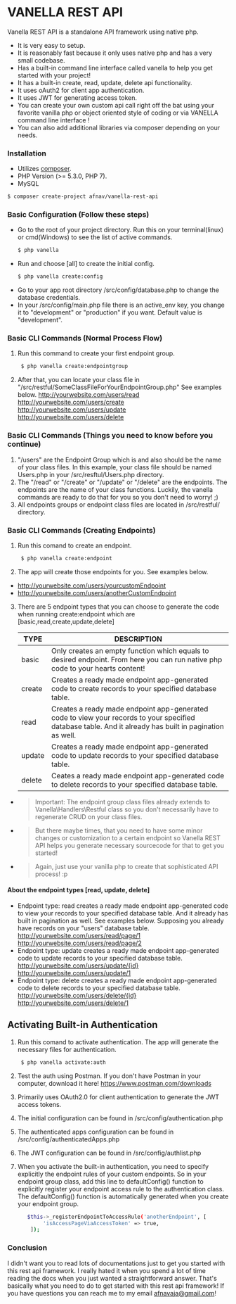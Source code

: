 # VANELLA REST API
Vanella REST API is a standalone API framework using native php.

  - It is very easy to setup.
  - It is reasonably fast because it only uses native php and has a very small codebase.
  - Has a built-in command line interface called vanella to help you get started with your    project!
  - It has a built-in create, read, update, delete api functionality.
  - It uses oAuth2 for client app authentication.
  - It uses JWT for generating access token.
  - You can create your own custom api call right off the bat using your favorite vanilla php or object oriented style of coding or via VANELLA command line interface !
  - You can also add additional libraries via composer depending on your needs.

### Installation

- Utilizes [composer](https://getcomposer.org/download/).
- PHP Version (>= 5.3.0, PHP 7).
- MySQL

```sh
$ composer create-project afnav/vanella-rest-api
```

### Basic Configuration (Follow these steps)
- Go to the root of your project directory. Run this on your terminal(linux) or cmd(Windows) to see the list of active commands.
    ```sh
    $ php vanella
    ```
- Run and choose [all] to create the initial config.
    ```sh
    $ php vanella create:config
    ```
- Go to your app root directory /src/config/database.php to change the database credentials.
- In your /src/config/main.php file there is an active_env key, you change it to "development" or "production" if you want. Default value is "development".



### Basic CLI Commands (Normal Process Flow)
 1. Run this command to create your first endpoint group. 

    ```sh
     $ php vanella create:endpointgroup
    ``` 
 2. After that, you can locate your class file in "/src/restful/SomeClassFileForYourEndpointGroup.php" See examples below.
http://yourwebsite.com/users/read
http://yourwebsite.com/users/create
http://yourwebsite.com/users/update
http://yourwebsite.com/users/delete

### Basic CLI Commands (Things you need to know before you continue)
 1. "/users" are the Endpoint Group which is and also should be the name of your class files. In this example, your class file should be named Users.php in your /src/resftul/Users.php directory.
 2. The "/read" or "/create" or "/update" or "/delete" are the endpoints. The endpoints are the name of your class functions. Luckily, the vanella commands are ready to do that for you so you don't need to worry! ;)
 3. All endpoints groups or endpoint class files are located in /src/restful/ directory.

### Basic CLI Commands (Creating Endpoints)
 1. Run this comand to create an endpoint.
    ```sh
     $ php vanella create:endpoint
    ``` 
 2. The app will create those endpoints for you. See examples below.
 - http://yourwebsite.com/users/yourcustomEndpoint
 - http://yourwebsite.com/users/anotherCustomEndpoint
 3. There are 5 endpoint types that you can choose to generate the code when running create:endpoint which are [basic,read,create,update,delete]
 
    | TYPE | DESCRIPTION |
    | ------ | ------ |
    | basic | Only creates an empty function which equals to desired endpoint. From here you can run native php code to your hearts content! |
    | create | Creates a ready made endpoint app-generated code to create records to your specified database table. |
    | read | Creates a ready made endpoint app-generated code to view your records to your specified database table. And it already has built in pagination as well.|
    | update | Creates a ready made endpoint app-generated code to update records to your specified database table. |
    | delete | Ceates a ready made endpoint app-generated code to delete records to your specified database table. |

  - > Important: The endpoint group class files already extends to Vanella\Handlers\Restful class so you don't necessarily have to regenerate CRUD on your class files. 
  - >But there maybe times, that you need to have some minor changes or customization to a certain endpoint so Vanella REST API helps you generate necessary sourcecode for that to get you started! 
  - > Again, just use your vanilla php to create that sophisticated API process! :p

  #### About the endpoint types [read, update, delete]
 - Endpoint type: read creates a ready made endpoint app-generated code to view your records to    your specified database table. And it already has built in pagination as well. See examples     below. Supposing you already have records on your "users" database table.
   http://yourwebsite.com/users/read/page/1
   http://yourwebsite.com/users/read/page/2
 - Endpoint type: update creates a ready made endpoint app-generated code to update records to     your specified database table.
   http://yourwebsite.com/users/update/{id}
   http://yourwebsite.com/users/update/1
 - Endpoint type: delete creates a ready made endpoint app-generated code to delete records to     your specified database table.
   http://yourwebsite.com/users/delete/{id}
   http://yourwebsite.com/users/delete/1

## Activating Built-in Authentication

 1. Run this comand to activate authentication. The app will generate the necessary files for authentication.
    ```sh
     $ php vanella activate:auth
    ``` 
 2. Test the auth using Postman. If you don't have Postman in your computer, download it here! https://www.postman.com/downloads
 3. Primarily uses OAuth2.0 for client authentication to generate the JWT access tokens.
 4. The initial configuration can be found in /src/config/authentication.php
 5. The authenticated apps configuration can be found in /src/config/authenticatedApps.php
 6. The JWT configuration can be found in /src/config/authlist.php
 7. When you activate the built-in authentication, you need to specify explicitly the endpoint    rules of your custom endpoints. So in your endpoint group class, add this line to       defaultConfig() function to explicitly register your endpoint access rule to the    authentication class. The defaultConfig() function is automatically generated when you create your endpoint group.
 
    ```sh
       $this->_registerEndpointToAccessRule('anotherEndpoint', [
            'isAccessPageViaAccessToken' => true,
        ]);
    ``` 

### Conclusion
I didn't want you to read lots of documentations just to get you started with this rest api framework. I really hated it when you spend a lot of time reading the docs when you just wanted a straightforward answer. That's basically what you need to do to get started with this rest api framework! If you have questions you can reach me to my email afnavaja@gmail.com!